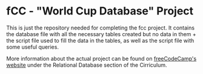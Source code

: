 # fCC - "World Cup Database" Project

This is just the repository needed for completing the fcc project. It contains the database file with all the necessary tables created but no data in them + the script file used to fill the data in the tables, as well as the script file with some useful queries.

More information about the actual project can be found on [freeCodeCamp's website](https://www.freecodecamp.org) under the Relational Database section of the Cirriculum.
